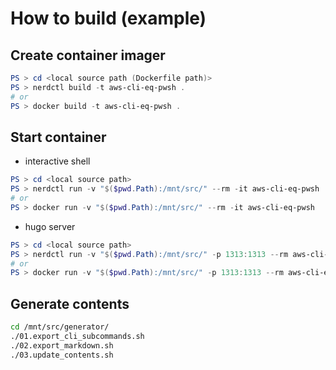 # How to build (example)

## Create container imager

```powershell
PS > cd <local source path (Dockerfile path)>
PS > nerdctl build -t aws-cli-eq-pwsh .
# or
PS > docker build -t aws-cli-eq-pwsh .
```

## Start container

* interactive shell

```powershell
PS > cd <local source path>
PS > nerdctl run -v "$($pwd.Path):/mnt/src/" --rm -it aws-cli-eq-pwsh
# or
PS > docker run -v "$($pwd.Path):/mnt/src/" --rm -it aws-cli-eq-pwsh
```

* hugo server

```powershell
PS > cd <local source path>
PS > nerdctl run -v "$($pwd.Path):/mnt/src/" -p 1313:1313 --rm aws-cli-eq-pwsh bash -c "cd /mnt/src/hugo/ && hugo server -w -p 1313 --bind=0.0.0.0"
# or
PS > docker run -v "$($pwd.Path):/mnt/src/" -p 1313:1313 --rm aws-cli-eq-pwsh bash -c "cd /mnt/src/hugo/ && hugo server -w -p 1313 --bind=0.0.0.0"
```

## Generate contents

```bash
cd /mnt/src/generator/
./01.export_cli_subcommands.sh
./02.export_markdown.sh
./03.update_contents.sh
```